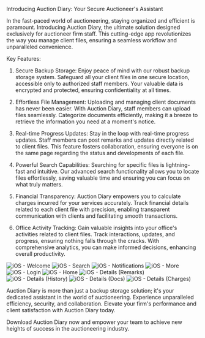 Introducing Auction Diary: Your Secure Auctioneer's Assistant

In the fast-paced world of auctioneering, staying organized and efficient is paramount. Introducing Auction Diary, the ultimate solution designed exclusively for auctioneer firm staff. This cutting-edge app revolutionizes the way you manage client files, ensuring a seamless workflow and unparalleled convenience.

Key Features:

1. Secure Backup Storage:
Enjoy peace of mind with our robust backup storage system. Safeguard all your client files in one secure location, accessible only to authorized staff members. Your valuable data is encrypted and protected, ensuring confidentiality at all times.

2. Effortless File Management:
Uploading and managing client documents has never been easier. With Auction Diary, staff members can upload files seamlessly. Categorize documents efficiently, making it a breeze to retrieve the information you need at a moment's notice.

3. Real-time Progress Updates:
Stay in the loop with real-time progress updates. Staff members can post remarks and updates directly related to client files. This feature fosters collaboration, ensuring everyone is on the same page regarding the status and developments of each file.

4. Powerful Search Capabilities:
Searching for specific files is lightning-fast and intuitive. Our advanced search functionality allows you to locate files effortlessly, saving valuable time and ensuring you can focus on what truly matters.

5. Financial Transparency:
Auction Diary empowers you to calculate charges incurred for your services accurately. Track financial details related to each client file with precision, enabling transparent communication with clients and facilitating smooth transactions.

6. Office Activity Tracking:
Gain valuable insights into your office's activities related to client files. Track interactions, updates, and progress, ensuring nothing falls through the cracks. With comprehensive analytics, you can make informed decisions, enhancing overall productivity.

![iOS - Welcome](https://github.com/MuindoGituku/auctioneersdiary---sampleflutterapp/assets/66807339/19df508d-88d0-488b-a8a5-f894355419a3)
![iOS - Search](https://github.com/MuindoGituku/auctioneersdiary---sampleflutterapp/assets/66807339/9dc2d864-0d2c-4b8a-b114-2c5833d437c9)
![iOS - Notifications](https://github.com/MuindoGituku/auctioneersdiary---sampleflutterapp/assets/66807339/df09d4de-7f1c-4ead-8e06-19fd278d70e2)
![iOS - More](https://github.com/MuindoGituku/auctioneersdiary---sampleflutterapp/assets/66807339/16cb353d-0ca5-4a61-9454-02cdb69d2d5e)
![iOS - Login](https://github.com/MuindoGituku/auctioneersdiary---sampleflutterapp/assets/66807339/ae9c0716-7208-4809-a707-e1d3b41f6a1c)
![iOS - Home](https://github.com/MuindoGituku/auctioneersdiary---sampleflutterapp/assets/66807339/dfea4ca6-b269-4dcf-8623-80307291c0be)
![iOS - Details (Remarks)](https://github.com/MuindoGituku/auctioneersdiary---sampleflutterapp/assets/66807339/3fcf8775-5eb7-418b-8453-19c4b549ed31)
![iOS - Details (History)](https://github.com/MuindoGituku/auctioneersdiary---sampleflutterapp/assets/66807339/bf80b65e-ff18-4e3a-9f03-715ed41de53f)
![iOS - Details (Docs)](https://github.com/MuindoGituku/auctioneersdiary---sampleflutterapp/assets/66807339/d20b9d89-e633-4f54-a8f8-d44dbfcc9d1f)
![iOS - Details (Charges)](https://github.com/MuindoGituku/auctioneersdiary---sampleflutterapp/assets/66807339/a86f66c8-c942-4a3a-922f-4d725a0ed642)


Auction Diary is more than just a backup storage solution; it's your dedicated assistant in the world of auctioneering. Experience unparalleled efficiency, security, and collaboration. Elevate your firm's performance and client satisfaction with Auction Diary today.

Download Auction Diary now and empower your team to achieve new heights of success in the auctioneering industry.
